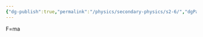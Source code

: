 ```yaml
---
{"dg-publish":true,"permalink":"/physics/secondary-physics/s2-6/","dgPassFrontmatter":true,"created":"2023-12-08T23:25:59.391+08:00","updated":"2023-12-08T23:26:25.784+08:00"}
---
```


F=ma